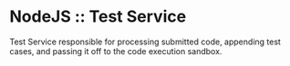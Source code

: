 # NodeJS :: Test Service

Test Service responsible for processing submitted code, appending test cases, and passing it off to the code execution sandbox.